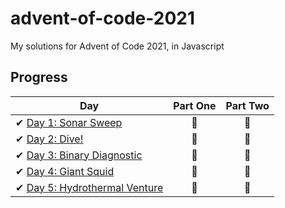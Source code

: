 # advent-of-code-2021
My solutions for Advent of Code 2021, in Javascript

## Progress
| Day  | Part One | Part Two | 
|---|:---:|:---:|
| ✔ [Day 1: Sonar Sweep](https://adventofcode.com/2021/day/1)| 🌟 | 🌟 |
| ✔ [Day 2: Dive!](https://adventofcode.com/2021/day/2)| 🌟 | 🌟 |
| ✔ [Day 3: Binary Diagnostic](https://adventofcode.com/2021/day/3)| 🌟 | 🌟 |
| ✔ [Day 4: Giant Squid](https://adventofcode.com/2021/day/4)| 🌟 | 🌟 |
| ✔ [Day 5: Hydrothermal Venture](https://adventofcode.com/2021/day/5)| 🌟 | 🌟 |